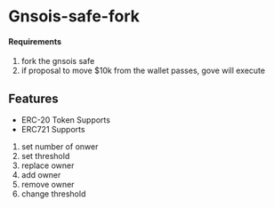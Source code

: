 # Gnsois-safe-fork

#### Requirements

1. fork the gnsois safe
2. if proposal to move $10k from the wallet passes, gove will execute


## Features 

* ERC-20 Token Supports
* ERC721 Supports


1. set number of onwer
2. set threshold
3. replace owner
4. add owner
5. remove owner
6. change threshold
